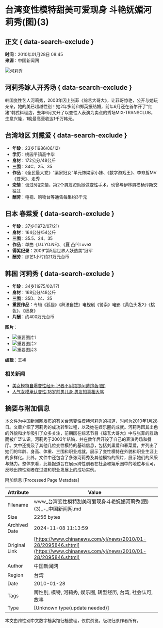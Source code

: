 # 台湾变性模特甜美可爱现身 斗艳妩媚河莉秀(图)(3)

## 正文 { data-search-exclude }


**时间**：2010年01月28日 08:45  
**来源**：中国新闻网  

![河莉秀](http://i2.chinanews.com/zwimg/01.jpg)

## 河莉秀嫁人开秀场 { data-search-exclude }

韩国变性艺人河莉秀，2003年因上张菲《综艺大哥大》，让菲哥惊艳，公开与她玩亲亲，她的美已超越性别！她2年多前和郑英振结婚，前年6月还在首尔开了“红猪”韩式料理店，去年6月又开了以变性人表演为卖点的秀场MIX-TRANSCLUB，生意兴隆，1晚最高营收达1千万韩元。

## 台湾地区 刘熏爱 { data-search-exclude }

- **年龄**：23岁(1986/06/12)
- **学历**：桃园平镇高中毕
- **身材**：172公分/48公斤
- **三围**：34C、25、35
- **作品**：《全民最大党》“梁家妇女”单元饰梁家小妹、《数字游戏王》、李玖哲MV《苍天》、走秀
- **恋情**：谈过5段恋情，第2个男友资助她做变性手术，也曾与伊林男模杨淳斯交往过
- **酬劳**：电视、购物台等通告每集约3千元

## 日本 春菜爱 { data-search-exclude }

- **年龄**：37岁(1972/07/21)
- **身材**：164公分/54公斤
- **三围**：35.5、24、35
- **作品**：单曲《I.U.YO.NE》、《夏 凸凹Love》
- **得奖纪录**：2009“第5届世界人妖选美”冠军
- **酬劳**：综艺1小时约21万元台币

## 韩国 河莉秀 { data-search-exclude }

- **年龄**：34岁(1975/02/17)
- **身材**：168公分/48公斤
- **三围**：35D、24、35
- **重要作品**：专辑《狐狸》《舞法自拔》电视剧《警索》电影《黄色头发2》《桃色》、《缠身》
- **片酬**：约400万元台币

**图片**：
- ![重要图片1](http://www.chinanews.com.cn/fileftp/2009/01/2009-01-19/U76P4T47D10173F976DT20090119173942.gif)
- ![重要图片2](http://i2.chinanews.com/zwimg/U233P4T8D2095846F107DT20100128085355.jpg)
- ![重要图片3](http://www.chinanews.com.cn/fileftp/2009/01/2009-01-19/U76P4T47D10173F979DT20090119163219.gif)

**编辑**：王祎  

### 相关新闻
- [美女模特自爆变性经历 记者不耐烦提问遭炮轰(图)](http://www.chinanews.com.cn/yl/news/2010/01-23/2087964.shtml)
- [人气女模承认变性:18岁前男儿身 男友知真相大骂](http://www.chinanews.com.cn/yl/news/2010/01-22/2087124.shtml)

## 摘要与附加信息

<!-- tcd_abstract -->
本文件为中国新闻网发布的有关台湾变性模特河莉秀的报道，时间为2010年1月28日。文章介绍了河莉秀的成功转型过程，以及她在娱乐圈的成就。河莉秀因其出色的外貌和才华吸引了众多关注，前期因在综艺节目《综艺大哥大》中与张菲的互动而被广泛认识。河莉秀于2003年结婚，并在数年后开设了自己的表演秀场和餐厅。文中还提及了其他几位变性模特的基础信息，包括刘熏爱和春菜爱，并列出了她们的年龄、身高、体重、三围和职业成就，展示了变性模特在外貌和职业生涯上的多样化。此外，文件中还包含了多张河莉秀及其他模特的照片，展示她们的风采与魅力。整体来看，此篇报道旨在展示跨性别者在社会和娱乐圈中的地位与认可，反映出跨性别者在过渡和职业发展上的成功实例。
<!-- tcd_abstract_end -->

附加信息 [Processed Page Metadata]

| Attribute       | Value                                  |
|-----------------|----------------------------------------|
| Filename        | www_台湾变性模特甜美可爱现身斗艳妩媚河莉秀(图)(3)_-_中国新闻网.md                             |
| Size            | 2256 bytes                           |
| Archived Date   | 2024-11-08 11:13:59                             |
| Original Link   | [https://www.chinanews.com/yl/news/2010/01-28/2095846.shtml](https://www.chinanews.com/yl/news/2010/01-28/2095846.shtml)                       |
| Author          | 中国新闻网                               |
| Region          | 台湾                               |
| Date            | 2010-01-28                                 |
| Tags            | 跨性别, 模特, 河莉秀, 娱乐圈, 转型经历, 台湾, 社会认可, 故事                                 |
| Type            | [Unknown type(update needed)]                                 |
<!-- tcd_table_end -->

本文由跨性别中文数字档案馆归档整理，仅供浏览。版权归原作者所有。
